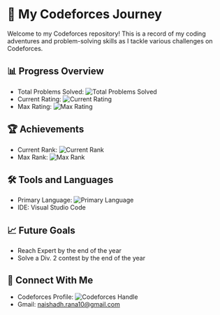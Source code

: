 # 🚀 My Codeforces Journey

Welcome to my Codeforces repository! This is a record of my coding adventures and problem-solving skills as I tackle various challenges on Codeforces.

## 📊 Progress Overview

- Total Problems Solved: ![Total Problems Solved](https://img.shields.io/badge/dynamic/json?color=brightgreen&label=Problems%20Solved&query=%24.total_problems&url=https%3A%2F%2Fraw.githubusercontent.com%2FZenith1009%2Fcodeforces%2Fmain%2Fstats.json)
- Current Rating: ![Current Rating](https://img.shields.io/badge/dynamic/json?color=blue&label=Current%20Rating&query=%24.current_rating&url=https%3A%2F%2Fraw.githubusercontent.com%2FZenith1009%2Fcodeforces%2Fmain%2Fstats.json)
- Max Rating: ![Max Rating](https://img.shields.io/badge/dynamic/json?color=yellow&label=Max%20Rating&query=%24.max_rating&url=https%3A%2F%2Fraw.githubusercontent.com%2FZenith1009%2Fcodeforces%2Fmain%2Fstats.json)

## 🏆 Achievements

- Current Rank: ![Current Rank](https://img.shields.io/badge/dynamic/json?color=orange&label=Current%20Rank&query=%24.rank&url=https%3A%2F%2Fraw.githubusercontent.com%2FZenith1009%2Fcodeforces%2Fmain%2Fstats.json)
- Max Rank: ![Max Rank](https://img.shields.io/badge/dynamic/json?color=red&label=Max%20Rank&query=%24.max_rank&url=https%3A%2F%2Fraw.githubusercontent.com%2FZenith1009%2Fcodeforces%2Fmain%2Fstats.json)

## 🛠️ Tools and Languages

- Primary Language: ![Primary Language](https://img.shields.io/badge/dynamic/json?color=blue&label=Primary%20Language&query=%24.primary_language&url=https%3A%2F%2Fraw.githubusercontent.com%2FZenith1009%2Fcodeforces%2Fmain%2Fstats.json)
- IDE: Visual Studio Code

## 📈 Future Goals

- Reach Expert by the end of the year
- Solve a Div. 2 contest by the end of the year

## 🤝 Connect With Me

- Codeforces Profile: ![Codeforces Handle](https://img.shields.io/badge/dynamic/json?color=blue&label=Codeforces&query=%24.codeforces_handle&url=https%3A%2F%2Fraw.githubusercontent.com%2FZenith1009%2Fcodeforces%2Fmain%2Fstats.json)
- Gmail: naishadh.rana10@gmail.com
